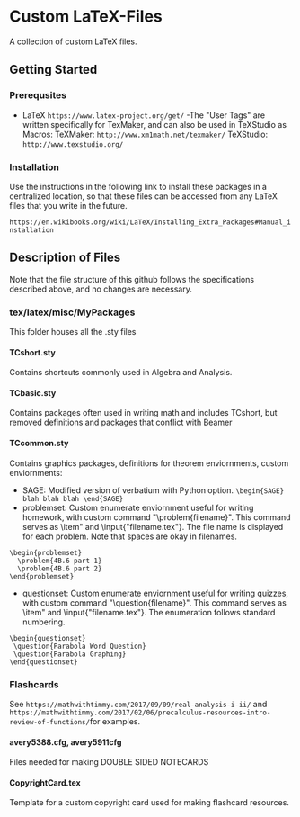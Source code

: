 # Custom LaTeX-Files
A collection of custom LaTeX files.

## Getting Started

### Prerequsites
- LaTeX ```https://www.latex-project.org/get/```
-The "User Tags" are written specifically for TexMaker, and can also be used in TeXStudio as Macros:
  TeXMaker: ```http://www.xm1math.net/texmaker/```
  TeXStudio: ```http://www.texstudio.org/```

### Installation
Use the instructions in the following link to install these packages in a centralized location, so that these files can be accessed from any LaTeX files that you write in the future. 

```https://en.wikibooks.org/wiki/LaTeX/Installing_Extra_Packages#Manual_installation ```


## Description of Files
Note that the file structure of this github follows the specifications described above, and no changes are necessary.

### tex/latex/misc/MyPackages
This folder houses all the .sty files
#### TCshort.sty 
Contains shortcuts commonly used in Algebra and Analysis.
#### TCbasic.sty
Contains packages often used in writing math and includes TCshort, but removed definitions and packages that conflict with Beamer
#### TCcommon.sty
Contains graphics packages, definitions for theorem enviornments, custom enviornments:
  - SAGE: Modified version of verbatium with Python option.
  ```\begin{SAGE} blah blah blah \end{SAGE}```
  - problemset: Custom enumerate enviornment useful for writing homework, with custom command "\problem{filename}". This command serves as \item" and \input{"filename.tex"}. The file name is displayed for each problem. Note that spaces are okay in filenames.
  ```
  \begin{problemset}
    \problem{4B.6 part 1}
    \problem{4B.6 part 2}
  \end{problemset}
  ```
  - questionset: Custom enumerate enviornment useful for writing quizzes, with custom command "\question{filename}". This command serves as \item" and \input{"filename.tex"}. The enumeration follows standard numbering.
   ```
  \begin{questionset}
    \question{Parabola Word Question}
    \question{Parabola Graphing}
  \end{questionset}
  ```

### Flashcards
See ```https://mathwithtimmy.com/2017/09/09/real-analysis-i-ii/``` and ```https://mathwithtimmy.com/2017/02/06/precalculus-resources-intro-review-of-functions/```for examples.

#### avery5388.cfg, avery5911cfg
Files needed for making DOUBLE SIDED NOTECARDS

#### CopyrightCard.tex
Template for a custom copyright card used for making flashcard resources.

